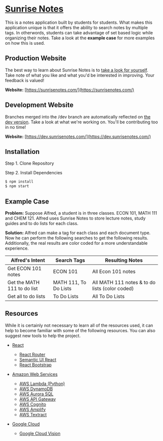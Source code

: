 # [Sunrise Notes](https://www.sunrisenotes.com/)
This is a notes application built by students for students. What makes this application unique is that it offers the ability to search notes by multiple tags. In otherwords, students can take advantage of set based logic while organizing their notes. Take a look at the __example case__ for more examples on how this is used.

## Production Website
The best way to learn about Sunrise Notes is to [take a look for yourself](https://www.sunrisenotes.com/). Take note of what you like and what you'd be interested in improving. Your feedback is valued!

__Website:__ [https://sunrisenotes.com/](https://sunrisenotes.com/)

## Development Website
Branches merged into the /dev branch are automatically reflected on [the dev version](https://www.dev.sunrisenotes.com/). Take a look at what we're working on. You'll be contributing too in no time!

__Website:__ [https://dev.sunrisenotes.com/](https://dev.sunrisenotes.com/)

## Installation
Step 1. Clone Repository

Step 2. Install Dependencies
```sh
$ npm install
$ npm start
```

## Example Case
__Problem:__ Suppose Alfred, a student is in three classes. ECON 101, MATH 111 and CHEM 121. Alfred uses Sunrise Notes to store lecture notes, study guides and to do lists for each class.

__Solution:__ Alfred can make a tag for each class and each document type. Now he can perform the following searches to get the following results. Additionally, the real results are color coded for a more understandable experience.

| Alfred's Intent | Search Tags | Resulting Notes |
| ------ |  ------ | ------ |
| Get ECON 101 notes | ECON 101 | All Econ 101 notes |
| Get the MATH 111 to do list | MATH 111, To Do Lists | All MATH 111 notes & to do lists (color coded)  |
| Get all to do lists| To Do Lists | All To Do Lists|

## Resources
While it is certainly not necessary to learn all of the resources used, it can help to become familiar with some of the following resources. You can also suggest new tools to help the project.

* [React](https://reactjs.org/)
	* [React Router](https://reacttraining.com/react-router/)
	* [Semantic UI React](https://react.semantic-ui.com/)
	* [React Bootstrap](https://react-bootstrap.github.io/)

* [Amazon Web Services](https://aws.amazon.com/)
	* [AWS Lambda (Python)](https://docs.aws.amazon.com/lambda/latest/dg/python-programming-model-handler-types.html)
	* [AWS DynamoDB](https://aws.amazon.com/dynamodb/)
	* [AWS Aurora SQL](https://aws.amazon.com/rds/aurora/)
	* [AWS API Gateway](https://aws.amazon.com/api-gateway/)
	* [AWS Cognito](https://aws.amazon.com/cognito/)
	* [AWS Amplify](https://aws.amazon.com/amplify/)
	* [AWS Textract](https://aws.amazon.com/textract/)

* [Google Cloud](https://cloud.google.com/gcp/?utm_source=google&utm_medium=cpc&utm_campaign=na-US-all-en-dr-bkws-all-all-trial-e-dr-1007179&utm_content=text-ad-lpsitelinkCCexp2-any-DEV_c-CRE_133492350967-ADGP_Hybrid%20%7C%20AW%20SEM%20%7C%20BKWS%20%7C%20US%20%7C%20en%20%7C%20EXA%20~%20Google%20Cloud-KWID_43700007037826251-kwd-6458750523&utm_term=KW_google%20cloud-ST_google%20cloud&gclid=CjwKCAjw-ITqBRB7EiwAZ1c5U48DlIrQGLLFzgeCFnRsV3IpFUQfooXIo5kTpJo1gBgEVJZTGxL0ixoCn2kQAvD_BwE)
	* [Google Cloud Vision](https://cloud.google.com/vision/)
